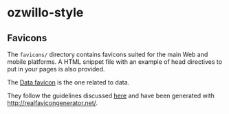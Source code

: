 # ozwillo-style

## Favicons

The `favicons/` directory contains favicons suited for the main Web and mobile platforms.
A HTML snippet file with an example of head directives to put in your pages is also provided.

The [Data favicon](https://github.com/ozwillo/ozwillo-style/blob/master/images/data.ico) is the one related to data. 

They follow the guidelines discussed [here](https://github.com/audreyr/favicon-cheat-sheet) and have been generated with http://realfavicongenerator.net/.


